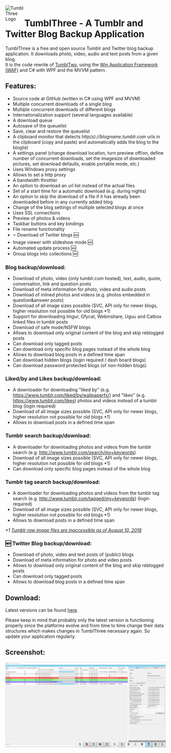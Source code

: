 <img align="left" width="60" height="60" src="https://github.com/TumblThreeApp/TumblThree/wiki/images/tumblthree_icon.png" alt="TumblThree Logo">

# TumblThree - A Tumblr and Twitter Blog Backup Application

TumblThree is a free and open source Tumblr and Twitter blog backup application. It downloads photo, video, audio and text posts from a given blog.<br/>
It is the code rewrite of [TumblTwo](https://github.com/johanneszab/TumblTwo), using the [Win Application Framework (WAF)](https://github.com/jbe2277/waf) and C# with WPF and the MVVM pattern.

## Features:

* Source code at GitHub (written in C# using WPF and MVVM)
* Multiple concurrent downloads of a single blog
* Multiple concurrent downloads of different blogs
* Internationalization support (several languages available)
* A download queue
* Autosave of the queuelist
* Save, clear and restore the queuelist
* A clipboard monitor that detects *http(s)://blogname.tumblr.com* urls in the clipboard (copy and paste) and automatically adds the blog to the bloglist
* A settings panel (change download location, turn preview off/on, define number of concurrent downloads, set the imagesize of downloaded pictures, set download defaults, enable portable mode, etc.)
* Uses Windows proxy settings
* Allows to set a http proxy
* A bandwidth throttler
* An option to download an url list instead of the actual files
* Set of a start time for a automatic download (e.g. during nights)
* An option to skip the download of a file if it has already been downloaded before in any currently added blog
* Change of the blog settings of multiple selected blogs at once
* Uses SSL connections
* Preview of photos & videos
* Taskbar buttons and key bindings
* File rename functionality
* :star: Download of Twitter blogs 🆕
* Image viewer with slideshow mode 🆕
* Automated update process 🆕
* Group blogs into collections 🆕

### Blog backup/download:

* Download of photo, video (only tumblr.com hosted), text, audio, quote, conversation, link and question posts
* Download of meta information for photo, video and audio posts
* Download of inlined photos and videos (e.g. photos embedded in question&answer posts)
* Download of all image sizes possible (SVC, API only for newer blogs, higher resolution not possible for old blogs *1)
* Support for downloading Imgur, Gfycat, Webmshare, Uguu and Catbox linked files in tumblr posts
* Download of safe mode/NSFW blogs
* Allows to download only original content of the blog and skip reblogged posts
* Can download only tagged posts
* Can download only specific blog pages instead of the whole blog
* Allows to download blog posts in a defined time span
* Can download hidden blogs (login required / dash board blogs)
* Can download password protected blogs (of non-hidden blogs)

### Liked/by and Likes backup/download:

* A downloader for downloading "liked by" (e.g. https://www.tumblr.com/liked/by/wallpaperfx/) and "likes" (e.g. https://www.tumblr.com/likes) photos and videos instead of a tumblr blog (login required)
* Download of all image sizes possible (SVC, API only for newer blogs, higher resolution not possible for old blogs *1)
* Allows to download posts in a defined time span

### Tumblr search backup/download:

* A downloader for downloading photos and videos from the tumblr search (e.g. http://www.tumblr.com/search/my+keywords)
* Download of all image sizes possible (SVC, API only for newer blogs, higher resolution not possible for old blogs *1)
* Can download only specific blog pages instead of the whole blog

### Tumblr tag search backup/download:

* A downloader for downloading photos and videos from the tumblr tag search (e.g. http://www.tumblr.com/tagged/my+keywords) (login required)
* Download of all image sizes possible (SVC, API only for newer blogs, higher resolution not possible for old blogs *1)
* Allows to download posts in a defined time span

_*1 [Tumblr raw image files are inaccessible as of August 10, 2018](https://github.com/johanneszab/TumblThree/issues/261)_

### 🆕 Twitter Blog backup/download:

* Download of photo, video and text posts of (public) blogs
* Download of meta information for photo and video posts
* Allows to download only original content of the blog and skip reblogged posts
* Can download only tagged posts
* Allows to download blog posts in a defined time span

## Download:

Latest versions can be found [here](https://github.com/TumblThreeApp/TumblThree/releases).

Please keep in mind that probably only the latest version is functioning properly since the platforms evolve and from time to time change their data structures which makes changes in TumblThree necessary again. So update your application regularly.

## Screenshot:
[![TumblThree Main UI](images/tumblthree.png)](images/tumblthree.png)
